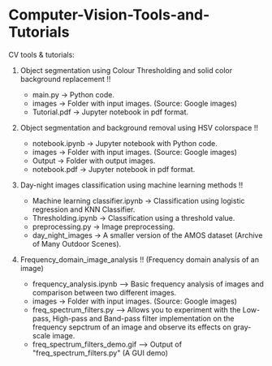# Computer-Vision-Tools-and-Tutorials
CV tools & tutorials:

1. Object segmentation using Colour Thresholding and solid color background replacement !!
   * main.py      -> Python code.
   * images       -> Folder with input images. (Source: Google images)
   * Tutorial.pdf -> Jupyter notebook in pdf format.

2. Object segmentation and background removal using HSV colorspace !!
   * notebook.ipynb -> Jupyter notebook with Python code.
   * images         -> Folder with input images. (Source: Google images)
   * Output         -> Folder with output images.
   * notebook.pdf   -> Jupyter notebook in pdf format.

3. Day-night images classification using machine learning methods !!
   * Machine learning classifier.ipynb -> Classification using logistic regression and KNN Classifier.
   * Thresholding.ipynb                -> Classification using a threshold value.
   * preprocessing.py                  -> Image preprocessing.
   * day_night_images                  -> A smaller version of the AMOS dataset (Archive of Many Outdoor Scenes).

4. Frequency_domain_image_analysis !!
   (Frequency domain analysis of an image)
   * frequency_analysis.ipynb  --> Basic frequency analysis of images and comparison between two different images.
   * images       -> Folder with input images. (Source: Google images)
   * freq_spectrum_filters.py  --> Allows you to experiment with the Low-pass, High-pass and Band-pass filter implementation on the frequency sepctrum of an image and observe its effects on gray-scale image.
   * freq_spectrum_filters_demo.gif  --> Output of "freq_spectrum_filters.py" (A GUI demo)
